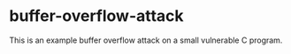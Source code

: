 # buffer-overflow-attack
This is an example buffer overflow attack on a small vulnerable C program.
